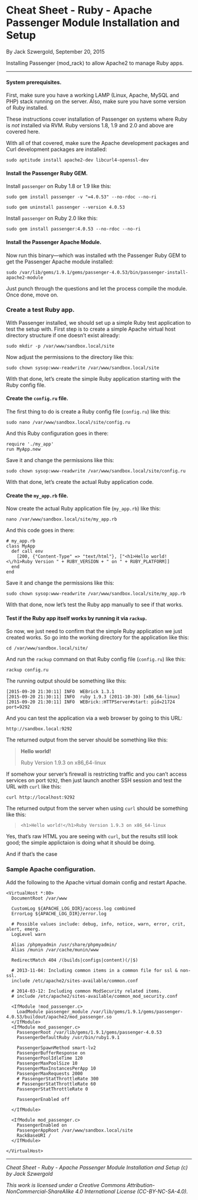# Cheat Sheet - Ruby - Apache Passenger Module Installation and Setup

By Jack Szwergold, September 20, 2015

Installing Passenger (mod_rack) to allow Apache2 to manage Ruby apps.

***

#### System prerequisites.

First, make sure you have a working LAMP (Linux, Apache, MySQL and PHP) stack running on the server. Also, make sure you have some version of Ruby installed.

These instructions cover installation of Passenger on systems where Ruby is *not* installed via RVM. Ruby versions 1.8, 1.9 and 2.0 and above are covered here.

With all of that covered, make sure the Apache development packages and Curl development packages are installed:

    sudo aptitude install apache2-dev libcurl4-openssl-dev

#### Install the Passenger Ruby GEM.

Install `passenger` on Ruby 1.8 or 1.9 like this:

	sudo gem install passenger -v "=4.0.53" --no-rdoc --no-ri

	sudo gem uninstall passenger --version 4.0.53

Install `passenger` on Ruby 2.0 like this:

	sudo gem install passenger:4.0.53 --no-rdoc --no-ri

#### Install the Passenger Apache Module.

Now run this binary—which was installed wth the Passenger Ruby GEM to get the Passenger Apache module installed:

    sudo /var/lib/gems/1.9.1/gems/passenger-4.0.53/bin/passenger-install-apache2-module

Just punch through the questions and let the process compile the module. Once done, move on.

### Create a test Ruby app.

With Passenger installed, we should set up a simple Ruby test application to test the setup with. First step is to create a simple Apache virtual host directory structure if one doesn’t exist already:

    sudo mkdir -p /var/www/sandbox.local/site

Now adjust the permissions to the directory like this:

    sudo chown sysop:www-readwrite /var/www/sandbox.local/site

With that done, let’s create the simple Ruby application starting with the Ruby config file.

#### Create the `config.ru` file.

The first thing to do is create a Ruby config file (`config.ru`) like this:

    sudo nano /var/www/sandbox.local/site/config.ru

And this Ruby configuration goes in there:

	require './my_app'
	run MyApp.new

Save it and change the permissions like this:

    sudo chown sysop:www-readwrite /var/www/sandbox.local/site/config.ru

With that done, let’s create the actual Ruby application code.

#### Create the `my_app.rb` file.

Now create the actual Ruby application file (`my_app.rb`) like this:

    nano /var/www/sandbox.local/site/my_app.rb

And this code goes in there:

	# my_app.rb
	class MyApp
	  def call env
	    [200, {"Content-Type" => "text/html"}, ["<h1>Hello world!<\/h1>Ruby Version " + RUBY_VERSION + " on " + RUBY_PLATFORM]]
	  end
	end

Save it and change the permissions like this:

    sudo chown sysop:www-readwrite /var/www/sandbox.local/site/my_app.rb

With that done, now let’s test the Ruby app manually to see if that works.

#### Test if the Ruby app itself works by running it via `rackup`.

So now, we just need to confirm that the simple Ruby application we just created works. So go into the working directory for the application like this:

    cd /var/www/sandbox.local/site/

And run the `rackup` command on that Ruby config file (`config.ru`) like this:

    rackup config.ru

The running output should be something like this:

	[2015-09-20 21:30:11] INFO  WEBrick 1.3.1
	[2015-09-20 21:30:11] INFO  ruby 1.9.3 (2011-10-30) [x86_64-linux]
	[2015-09-20 21:30:11] INFO  WEBrick::HTTPServer#start: pid=21724 port=9292

And you can test the application via a web browser by going to this URL:

    http://sandbox.local:9292

The returned output from the server should be something like this:

> **Hello world!**
>
> Ruby Version 1.9.3 on x86_64-linux

If somehow your server’s firewall is restricting traffic and you can’t access services on port `9292`, then just launch another SSH session and test the URL with `curl` like this:

    curl http://localhost:9292
 
The returned output from the server when using `curl` should be something like this:

> `<h1>Hello world!</h1>Ruby Version 1.9.3 on x86_64-linux`

Yes, that’s raw HTML you are seeing with `curl`, but the results still look good; the simple applictaion is doing what it should be doing.

And if that’s the case


### Sample Apache configuration.

Add the following to the Apache virtual domain config and restart Apache.

	<VirtualHost *:80>
	  DocumentRoot /var/www
	
	  CustomLog ${APACHE_LOG_DIR}/access.log combined
	  ErrorLog ${APACHE_LOG_DIR}/error.log
	
	  # Possible values include: debug, info, notice, warn, error, crit, alert, emerg.
	  LogLevel warn
	
	  Alias /phpmyadmin /usr/share/phpmyadmin/
	  Alias /munin /var/cache/munin/www
	
	  RedirectMatch 404 /(builds|configs|content)(/|$)
	
	  # 2013-11-04: Including common items in a common file for ssl & non-ssl.
	  include /etc/apache2/sites-available/common.conf
	
	  # 2014-03-12: Including common ModSecurity related items.
	  # include /etc/apache2/sites-available/common_mod_security.conf
	
	  <IfModule !mod_passenger.c>
	    LoadModule passenger_module /var/lib/gems/1.9.1/gems/passenger-4.0.53/buildout/apache2/mod_passenger.so
	  </IfModule>
	  <IfModule mod_passenger.c>
	    PassengerRoot /var/lib/gems/1.9.1/gems/passenger-4.0.53
        PassengerDefaultRuby /usr/bin/ruby1.9.1
	
	    PassengerSpawnMethod smart-lv2
	    PassengerBufferResponse on
	    PassengerPoolIdleTime 120
	    PassengerMaxPoolSize 10
	    PassengerMaxInstancesPerApp 10
	    PassengerMaxRequests 2000
	    # PassengerStatThrottleRate 300
	    # PassengerStatThrottleRate 60
	    PassengerStatThrottleRate 0
	
	    PassengerEnabled off
	
	  </IfModule>
	
	  <IfModule mod_passenger.c>
	    PassengerEnabled on
	    PassengerAppRoot /var/www/sandbox.local/site
	    RackBaseURI /
	  </IfModule>
	
	</VirtualHost>

***

*Cheat Sheet - Ruby - Apache Passenger Module Installation and Setup (c) by Jack Szwergold*

*This work is licensed under a Creative Commons Attribution-NonCommercial-ShareAlike 4.0 International License (CC-BY-NC-SA-4.0).*
